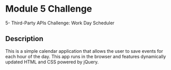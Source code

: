 # Module 5 Challenge

5- Third-Party APIs Challenge: Work Day Scheduler

## Description

This is a simple calendar application that allows the user to save events for each hour of the day.
This app runs in the browser and features dynamically updated HTML and CSS powered by jQuery.

